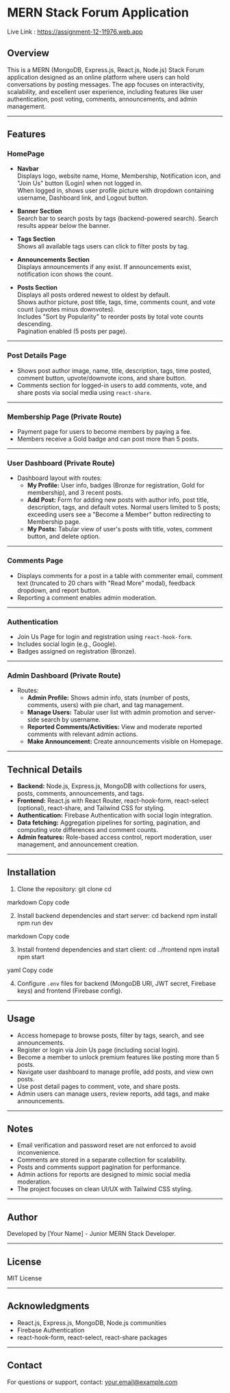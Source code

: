 # MERN Stack Forum Application

Live Link : https://assignment-12-1f976.web.app

## Overview

This is a MERN (MongoDB, Express.js, React.js, Node.js) Stack Forum application designed as an online platform where users can hold conversations by posting messages. The app focuses on interactivity, scalability, and excellent user experience, including features like user authentication, post voting, comments, announcements, and admin management.

---

## Features

### HomePage

- **Navbar**  
  Displays logo, website name, Home, Membership, Notification icon, and "Join Us" button (Login) when not logged in.  
  When logged in, shows user profile picture with dropdown containing username, Dashboard link, and Logout button.

- **Banner Section**  
  Search bar to search posts by tags (backend-powered search). Search results appear below the banner.

- **Tags Section**  
  Shows all available tags users can click to filter posts by tag.

- **Announcements Section**  
  Displays announcements if any exist. If announcements exist, notification icon shows the count.

- **Posts Section**  
  Displays all posts ordered newest to oldest by default.  
  Shows author picture, post title, tags, time, comments count, and vote count (upvotes minus downvotes).  
  Includes "Sort by Popularity" to reorder posts by total vote counts descending.  
  Pagination enabled (5 posts per page).

---

### Post Details Page

- Shows post author image, name, title, description, tags, time posted, comment button, upvote/downvote icons, and share button.
- Comments section for logged-in users to add comments, vote, and share posts via social media using `react-share`.

---

### Membership Page (Private Route)

- Payment page for users to become members by paying a fee.
- Members receive a Gold badge and can post more than 5 posts.

---

### User Dashboard (Private Route)

- Dashboard layout with routes:
  - **My Profile:** User info, badges (Bronze for registration, Gold for membership), and 3 recent posts.
  - **Add Post:** Form for adding new posts with author info, post title, description, tags, and default votes. Normal users limited to 5 posts; exceeding users see a "Become a Member" button redirecting to Membership page.
  - **My Posts:** Tabular view of user's posts with title, votes, comment button, and delete option.

---

### Comments Page

- Displays comments for a post in a table with commenter email, comment text (truncated to 20 chars with "Read More" modal), feedback dropdown, and report button.
- Reporting a comment enables admin moderation.

---

### Authentication

- Join Us Page for login and registration using `react-hook-form`.
- Includes social login (e.g., Google).
- Badges assigned on registration (Bronze).

---

### Admin Dashboard (Private Route)

- Routes:
  - **Admin Profile:** Shows admin info, stats (number of posts, comments, users) with pie chart, and tag management.
  - **Manage Users:** Tabular user list with admin promotion and server-side search by username.
  - **Reported Comments/Activities:** View and moderate reported comments with relevant admin actions.
  - **Make Announcement:** Create announcements visible on Homepage.

---

## Technical Details

- **Backend:** Node.js, Express.js, MongoDB with collections for users, posts, comments, announcements, and tags.
- **Frontend:** React.js with React Router, react-hook-form, react-select (optional), react-share, and Tailwind CSS for styling.
- **Authentication:** Firebase Authentication with social login integration.
- **Data fetching:** Aggregation pipelines for sorting, pagination, and computing vote differences and comment counts.
- **Admin features:** Role-based access control, report moderation, user management, and announcement creation.

---

## Installation

1. Clone the repository:
   git clone <repo-url>
   cd <repo-folder>

markdown
Copy code

2. Install backend dependencies and start server:
   cd backend
   npm install
   npm run dev

markdown
Copy code

3. Install frontend dependencies and start client:
   cd ../frontend
   npm install
   npm start

yaml
Copy code

4. Configure `.env` files for backend (MongoDB URI, JWT secret, Firebase keys) and frontend (Firebase config).

---

## Usage

- Access homepage to browse posts, filter by tags, search, and see announcements.
- Register or login via Join Us page (including social login).
- Become a member to unlock premium features like posting more than 5 posts.
- Navigate user dashboard to manage profile, add posts, and view own posts.
- Use post detail pages to comment, vote, and share posts.
- Admin users can manage users, review reports, add tags, and make announcements.

---

## Notes

- Email verification and password reset are not enforced to avoid inconvenience.
- Comments are stored in a separate collection for scalability.
- Posts and comments support pagination for performance.
- Admin actions for reports are designed to mimic social media moderation.
- The project focuses on clean UI/UX with Tailwind CSS styling.

---

## Author

Developed by [Your Name] - Junior MERN Stack Developer.

---

## License

MIT License

---

## Acknowledgments

- React.js, Express.js, MongoDB, Node.js communities
- Firebase Authentication
- react-hook-form, react-select, react-share packages

---

## Contact

For questions or support, contact: your.email@example.com
